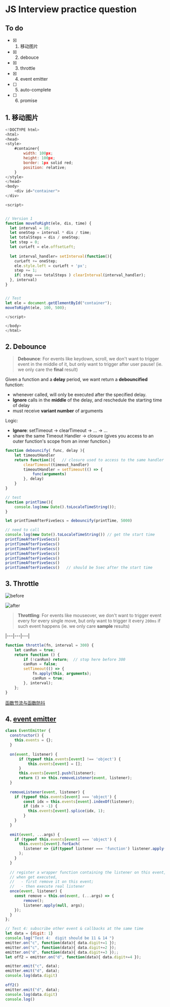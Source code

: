 # JS Interview practice question 


## To do 

* [x] 1. 移动图片
* [x] 2. debouce 
* [x] 3. throttle 
* [x] 4. event emitter 
* [ ] 5. auto-complete
* [ ] 6. promise 


## 1. 移动图片

``` javascript 
<!DOCTYPE html>
<html>
<head>
<style>
	#container{
    	width: 100px;
        height: 100px;
    	border: 1px solid red;
        position: relative;
    }
</style>
</head>
<body>
	<div id="container">
</div>

<script>


// Version 1
function moveToRight(ele, dis, time) {
  let interval = 10;
  let oneStep = interval * dis / time;
  let totalSteps = dis / oneStep;
  let step = 0;
  let curLeft = ele.offsetLeft;
 
  let interval_handler= setInterval(function(){
    curLeft += oneStep;
    ele.style.left = curLeft + 'px';
    step += 1;
    if( step === totalSteps ) clearInterval(interval_handler);
  }, interval)
}


// Test  
let ele = document.getElementById("container");
moveToRight(ele, 100, 500);

</script>

</body>
</html>
```

## 2. Debounce 

> **Debounce**: For events like keydown, scroll, we don't want to trigger event in the middle of it, but only want to trigger after user pause! (ie. we only care the **final** result)

Given a function and a **delay** period, we want return a **debouncified** function:

* whenever called, will only be executed after the specified delay.
* **Ignore** calls in the **middle** of the delay, and reschedule the starting time of delay
* must receive **variant number** of arguments

Logic:

* **Ignore**: setTimeout -> clearTimeout -> ... -> ... 
* share the same Timeout Handler -> closure (gives you access to an outer function's scope from an inner function.)

``` javascript 
function debouncify( func, delay ){
    let timeoutHandler   
    return function(){   // closure used to access to the same handler 
        clearTimeout(timeout_handler)
        timeoutHandler = setTimeout(() => {
            func(arguments)
        }, delay)
    }
}

// test
function printTime(){
    console.log(new Date().toLocaleTimeString());
}

let printTimeAfterFiveSecs = debouncify(printTime, 5000)

// need to call 
console.log(new Date().toLocaleTimeString()) // get the start time
printTimeAfterFiveSecs()
printTimeAfterFiveSecs()
printTimeAfterFiveSecs()
printTimeAfterFiveSecs()
printTimeAfterFiveSecs()
printTimeAfterFiveSecs()
printTimeAfterFiveSecs()   // should be 5sec after the start time
```

## 3. Throttle

![before](https://i.imgur.com/ZUiDwSy.gif)

![after](https://i.imgur.com/6h0OLGr.gif)

> **Throttling**: For events like mouseover, we don't want to trigger event every for every single move, but only want to trigger it every `200ms` if such event happens (ie. we only care **sample** results)

|---|---|---|

``` javascript 
function throttle(fn, interval = 300) {
    let canRun = true;
    return function () {
        if (!canRun) return;  // stop here before 300
        canRun = false;
        setTimeout(() => {
            fn.apply(this, arguments);
            canRun = true;
        }, interval);
    };
}
```
[函数节流与函数防抖](https://juejin.im/entry/58c0379e44d9040068dc952f)

## 4. [event emitter](https://repl.it/@WillWang42/eventEmitter)

``` javascript 
class EventEmitter {
  constructor() {
    this.events = {};
  }
  
  on(event, listener) {
      if (typeof this.events[event] !== 'object') {
          this.events[event] = [];
      }
      this.events[event].push(listener);
      return () => this.removeListener(event, listener);
  }
    
  removeListener(event, listener) {
    if (typeof this.events[event] === 'object') {
        const idx = this.events[event].indexOf(listener);
        if (idx > -1) {
          this.events[event].splice(idx, 1);
        }
    }
  }
  
  emit(event, ...args) {
    if (typeof this.events[event] === 'object') {
      this.events[event].forEach(
        listener => {if(typeof listener === 'function') listener.apply(null, args)}
      );
    }
  }
  
  // register a wrapper function containing the listener on this event,
  // when get executed, 
  //   - first remove it on this event;
  //   - then execute real listener
  once(event, listener) {
    const remove = this.on(event, (...args) => {
        remove();
        listener.apply(null, args);
    });
  }
};

// Test 4: subscribe other event & callbacks at the same time
let data = {digit: 1}
console.log("Test 4:  digit should be 11 & 14 ")
emitter.on("c", function(data){ data.digit+=1 });
emitter.on("c", function(data){ data.digit+=2 });
emitter.on("d", function(data){ data.digit+=3 });;
let off2 = emitter.on("d", function(data){ data.digit+=4 });

emitter.emit("c", data); 
emitter.emit("d", data);  
console.log(data.digit)
      
off2()
emitter.emit("d", data);  
console.log(data.digit)
console.log()
```